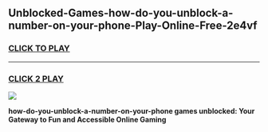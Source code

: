 
## Unblocked-Games-how-do-you-unblock-a-number-on-your-phone-Play-Online-Free-2e4vf
<h3>
<a href="https://premium76.site?title=how-do-you-unblock-a-number-on-your-phone&ref=26A">CLICK TO PLAY</a></h3>
<hr>

<h3>
<a href="https://premium76.site?title=how-do-you-unblock-a-number-on-your-phone&ref=26A">CLICK 2 PLAY</a>
  
</h3>

<a href="https://premium76.site?title=how-do-you-unblock-a-number-on-your-phone&ref=26A"><img src="https://clearcache.store/games.png"></a>


**how-do-you-unblock-a-number-on-your-phone games unblocked: Your Gateway to Fun and Accessible Online Gaming**
